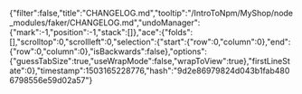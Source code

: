 {"filter":false,"title":"CHANGELOG.md","tooltip":"/IntroToNpm/MyShop/node_modules/faker/CHANGELOG.md","undoManager":{"mark":-1,"position":-1,"stack":[]},"ace":{"folds":[],"scrolltop":0,"scrollleft":0,"selection":{"start":{"row":0,"column":0},"end":{"row":0,"column":0},"isBackwards":false},"options":{"guessTabSize":true,"useWrapMode":false,"wrapToView":true},"firstLineState":0},"timestamp":1503165228776,"hash":"9d2e86979824d043b1fab4806798556e59d02a57"}